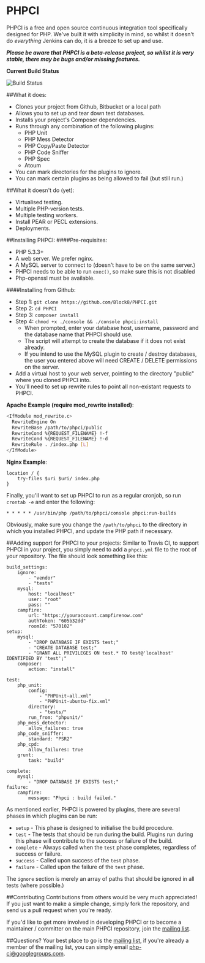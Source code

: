 PHPCI
=====

PHPCI is a free and open source continuous integration tool specifically designed for PHP. We've  built it with simplicity in mind, so whilst it doesn't do *everything* Jenkins can do, it is a breeze to set up and use.

_**Please be aware that PHPCI is a beta-release project, so whilst it is very stable, there may be bugs and/or missing features.**_

**Current Build Status**

![Build Status](http://phpci.block8.net/build-status/image/2)

##What it does:
* Clones your project from Github, Bitbucket or a local path
* Allows you to set up and tear down test databases.
* Installs your project's Composer dependencies.
* Runs through any combination of the following plugins:
    * PHP Unit
    * PHP Mess Detector
    * PHP Copy/Paste Detector
    * PHP Code Sniffer
    * PHP Spec
    * Atoum
* You can mark directories for the plugins to ignore.
* You can mark certain plugins as being allowed to fail (but still run.)

##What it doesn't do (yet):
* Virtualised testing.
* Multiple PHP-version tests.
* Multiple testing workers.
* Install PEAR or PECL extensions.
* Deployments.

##Installing PHPCI:
####Pre-requisites:
* PHP 5.3.3+
* A web server. We prefer nginx.
* A MySQL server to connect to (doesn't have to be on the same server.)
* PHPCI needs to be able to run `exec()`, so make sure this is not disabled
* Php-openssl must be available.


####Installing from Github:
* Step 1: `git clone https://github.com/Block8/PHPCI.git`
* Step 2: `cd PHPCI`
* Step 3: `composer install`
* Step 4: `chmod +x ./console && ./console phpci:install`
    * When prompted, enter your database host, username, password and the database name that PHPCI should use.
    * The script will attempt to create the database if it does not exist already.
    * If you intend to use the MySQL plugin to create / destroy databases, the user you entered above will need CREATE / DELETE permissions on the server.
* Add a virtual host to your web server, pointing to the directory "public" where you cloned PHPCI into.
* You'll need to set up rewrite rules to point all non-existant requests to PHPCI.

**Apache Example (require mod_rewrite installed)**:

```sh
<IfModule mod_rewrite.c>
  RewriteEngine On
  RewriteBase /path/to/phpci/public
  RewriteCond %{REQUEST_FILENAME} !-f
  RewriteCond %{REQUEST_FILENAME} !-d
  RewriteRule . /index.php [L]
</IfModule>
```

**Nginx Example**: 


    location / {
        try-files $uri $uri/ index.php
    }

Finally, you'll want to set up PHPCI to run as a regular cronjob, so run `crontab -e` and enter the following:

    * * * * * /usr/bin/php /path/to/phpci/console phpci:run-builds
    
Obviously, make sure you change the `/path/to/phpci` to the directory in which you installed PHPCI, and update the PHP path if necessary.

##Adding support for PHPCI to your projects:
Similar to Travis CI, to support PHPCI in your project, you simply need to add a `phpci.yml` file to the root of your repository. The file should look something like this:

    build_settings:
        ignore:
            - "vendor"
            - "tests"
        mysql:
            host: "localhost"
            user: "root"
            pass: ""
        campfire:
            url: "https://youraccount.campfirenow.com"
            authToken: "605b32dd"
            roomId: "570102"
    setup:
        mysql:
            - "DROP DATABASE IF EXISTS test;"
            - "CREATE DATABASE test;"
            - "GRANT ALL PRIVILEGES ON test.* TO test@'localhost' IDENTIFIED BY 'test';"
        composer:
            action: "install"
    
    test:
        php_unit:
            config:
                - "PHPUnit-all.xml"
                - "PHPUnit-ubuntu-fix.xml"
            directory:
                - "tests/"
            run_from: "phpunit/"
        php_mess_detector:
            allow_failures: true
        php_code_sniffer:
            standard: "PSR2"
        php_cpd:
            allow_failures: true
        grunt:
            task: "build"
    
    complete:
        mysql:
            - "DROP DATABASE IF EXISTS test;"
    failure:
        campfire:
            message: "Phpci : build failed."
            
As mentioned earlier, PHPCI is powered by plugins, there are several phases in which plugins can be run:

* `setup` - This phase is designed to initialise the build procedure.
* `test` - The tests that should be run during the build. Plugins run during this phase will contribute to the success or failure of the build.
* `complete` - Always called when the `test` phase completes, regardless of success or failure.
* `success` - Called upon success of the `test` phase.
* `failure` - Called upon the failure of the `test` phase.

The `ignore` section is merely an array of paths that should be ignored in all tests (where possible.)

##Contributing
Contributions from others would be very much appreciated! If you just want to make a simple change, simply fork the repository, and send us a pull request when you're ready. 

If you'd like to get more involved in developing PHPCI or to become a maintainer / committer on the main PHPCI repository, join the [mailing list](https://groups.google.com/forum/#!forum/php-ci).

##Questions?
Your best place to go is the [mailing list](https://groups.google.com/forum/#!forum/php-ci), if you're already a member of the mailing list, you can simply email php-ci@googlegroups.com.
